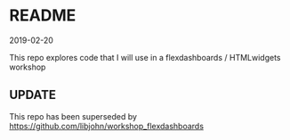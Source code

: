 README
================
2019-02-20

<!-- README.md is generated from README.Rmd. Please edit that file -->
This repo explores code that I will use in a flexdashboards / HTMLwidgets workshop


## UPDATE

This repo has been superseded by https://github.com/libjohn/workshop_flexdashboards

